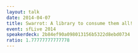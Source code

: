 ```yaml
---
layout: talk
date: 2014-04-07
title: Swarrot: A library to consume them all!
event: sfLive 2014
speakerdeck: 2b84ef90a098013156b5322d8ebd0734
ratio: 1.77777777777778
---
```

